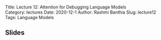 Title: Lecture 12: Attention for Debugging Language Models	
Category: lectures
Date: 2020-12-1
Author: Rashmi Banthia
Slug: lecture12
Tags: Language Models

## Slides
<!-- 
- [Lecture 12: Attention for Debugging Language Models	  | PDF]({attach}presentation/lecture12.pdf) 
- [Lecture 12: Attention for Debugging Language Models		 | PPTX]({attach}presentation/lecture12.pptx)  -->

<!-- 
## Demo 

- [CNNs for Image Data, Activation Maximization and Saliency Maps](https://colab.research.google.com/drive/1telwLH_vQImE8GcnQ7bxQA2FkZpeNf8H?usp=sharing) -->
